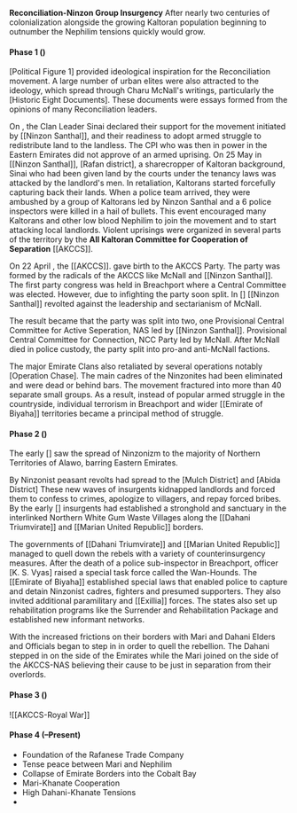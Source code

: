 **Reconciliation-Ninzon Group Insurgency**
After nearly two centuries of colonialization alongside the growing Kaltoran population beginning to outnumber the Nephilim tensions quickly would grow. 

#### Phase 1 ()
[Political Figure 1] provided ideological inspiration for the Reconciliation movement. A large number of urban elites were also attracted to the ideology, which spread through Charu McNall's writings, particularly the [Historic Eight Documents]. These documents were essays formed from the opinions of many Reconciliation leaders.

On , the Clan Leader Sinai  declared their support for the movement initiated by [[Ninzon Santhal]], and their readiness to adopt armed struggle to redistribute land to the landless. The CPI who was then in power in the Eastern Emirates did not approve of an armed uprising. On 25 May  in [[Ninzon Santhal]], [Rafan district], a sharecropper of Kaltoran background, Sinai who had been given land by the courts under the tenancy laws was attacked by the landlord's men. In retaliation, Kaltorans started forcefully capturing back their lands. When a police team arrived, they were ambushed by a group of Kaltorans led by Ninzon Santhal and a 6 police inspectors were killed in a hail of bullets. This event encouraged many Kaltorans and other low blood Nephilim to join the movement and to start attacking local landlords. Violent uprisings were organized in several parts of the territory by the **All Kaltoran Committee for Cooperation of Separation** [[AKCCS]]. 

On 22 April , the [[AKCCS]].  gave birth to the AKCCS Party. The party was formed by the radicals of the AKCCS like McNall and [[Ninzon Santhal]]. The first party congress was held in Breachport  where a Central Committee was elected. However, due to infighting the party soon split. In []  [[Ninzon Santhal]] revolted against the leadership and sectarianism of McNall. 

The result became that the party was split into two, one Provisional Central Committee for Active Seperation, NAS led by  [[Ninzon Santhal]].  Provisional Central Committee for Connection, NCC Party led by McNall. After McNall died in police custody, the party split into pro-and anti-McNall factions. 

The major Emirate Clans also retaliated by several operations notably [Operation Chase]. The main cadres of the Ninzonites had been eliminated and were dead or behind bars. The movement fractured into more than 40 separate small groups. As a result, instead of popular armed struggle in the countryside, individual terrorism in Breachport and wider [[Emirate of Biyaha]] territories became a principal method of struggle.

#### Phase 2 ()

The early []  saw the spread of Ninzonizm to the majority of Northern Territories of Alawo, barring Eastern Emirates. 

By Ninzonist peasant revolts had spread to the [Mulch District] and [Abida District] These new waves of insurgents kidnapped landlords and forced them to confess to crimes, apologize to villagers, and repay forced bribes. By the early [] insurgents had established a stronghold and sanctuary in the interlinked Northern White Gum Waste Villages along the [[Dahani Triumvirate]] and [[Marian United Republic]] borders.

The governments of [[Dahani Triumvirate]] and [[Marian United Republic]]  managed to quell down the rebels with a variety of counterinsurgency measures. After the death of a police sub-inspector in Breachport, officer [K. S. Vyas] raised a special task force called the Wan-Hounds. The [[Emirate of Biyaha]] established special laws that enabled police to capture and detain Ninzonist cadres, fighters and presumed supporters. They also invited additional paramilitary and [[Exillia]] forces. The states also set up rehabilitation programs like the Surrender and Rehabilitation Package and established new informant networks.

With the increased frictions on their borders with Mari and Dahani Elders and Officials began to step in in order to quell the rebellion. The Dahani stepped in on the side of the Emirates while the Mari joined on the side of the AKCCS-NAS believing their cause to be just in separation from their overlords.

#### Phase 3 ()

![[AKCCS-Royal War]]

#### Phase 4 (–Present)

- Foundation of the Rafanese Trade Company 
- Tense peace between Mari and Nephilim 
- Collapse of Emirate Borders into the Cobalt Bay
- Mari-Khanate Cooperation
- High Dahani-Khanate Tensions
- 